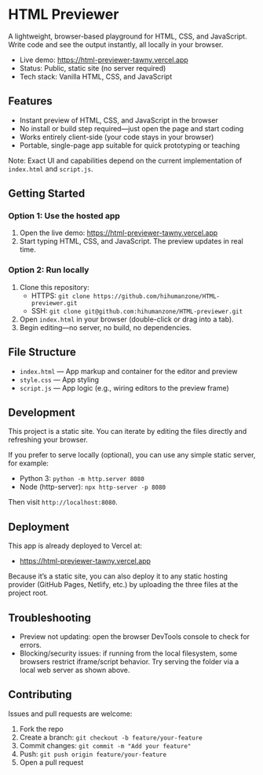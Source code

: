 # HTML Previewer

A lightweight, browser-based playground for HTML, CSS, and JavaScript. Write code and see the output instantly, all locally in your browser.

- Live demo: https://html-previewer-tawny.vercel.app
- Status: Public, static site (no server required)
- Tech stack: Vanilla HTML, CSS, and JavaScript

## Features

- Instant preview of HTML, CSS, and JavaScript in the browser
- No install or build step required—just open the page and start coding
- Works entirely client-side (your code stays in your browser)
- Portable, single-page app suitable for quick prototyping or teaching

Note: Exact UI and capabilities depend on the current implementation of `index.html` and `script.js`.

## Getting Started

### Option 1: Use the hosted app
1. Open the live demo: https://html-previewer-tawny.vercel.app
2. Start typing HTML, CSS, and JavaScript. The preview updates in real time.

### Option 2: Run locally
1. Clone this repository:
   - HTTPS: `git clone https://github.com/hihumanzone/HTML-previewer.git`
   - SSH: `git clone git@github.com:hihumanzone/HTML-previewer.git`
2. Open `index.html` in your browser (double-click or drag into a tab).
3. Begin editing—no server, no build, no dependencies.

## File Structure

- `index.html` — App markup and container for the editor and preview
- `style.css` — App styling
- `script.js` — App logic (e.g., wiring editors to the preview frame)

## Development

This project is a static site. You can iterate by editing the files directly and refreshing your browser.

If you prefer to serve locally (optional), you can use any simple static server, for example:
- Python 3: `python -m http.server 8080`
- Node (http-server): `npx http-server -p 8080`

Then visit `http://localhost:8080`.

## Deployment

This app is already deployed to Vercel at:
- https://html-previewer-tawny.vercel.app

Because it’s a static site, you can also deploy it to any static hosting provider (GitHub Pages, Netlify, etc.) by uploading the three files at the project root.

## Troubleshooting

- Preview not updating: open the browser DevTools console to check for errors.
- Blocking/security issues: if running from the local filesystem, some browsers restrict iframe/script behavior. Try serving the folder via a local web server as shown above.

## Contributing

Issues and pull requests are welcome:
1. Fork the repo
2. Create a branch: `git checkout -b feature/your-feature`
3. Commit changes: `git commit -m "Add your feature"`
4. Push: `git push origin feature/your-feature`
5. Open a pull request